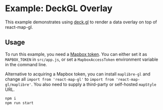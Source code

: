 # Example: DeckGL Overlay

This example demonstrates using [deck.gl](https://deck.gl) to render a data overlay on top of react-map-gl.

## Usage

To run this example, you need a [Mapbox token](http://visgl.github.io/react-map-gl/docs/get-started/mapbox-tokens). You can either set it as `MAPBOX_TOKEN` in `src/app.js`, or set a `MapboxAccessToken` environment variable in the command line.

Alternative to acquiring a Mapbox token, you can install `maplibre-gl` and change all `import from 'react-map-gl'` to `import from 'react-map-gl/maplibre'`. You also need to supply a third-party or self-hosted `mapStyle` URL.

```bash
npm i
npm run start
```

